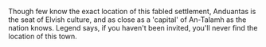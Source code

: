 Though few know the exact location of this fabled settlement, Anduantas is the seat of Elvish culture, and as close as a 'capital' of An-Talamh as the nation knows. Legend says, if you haven't been invited, you'll never find the location of this town.